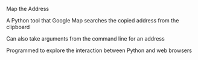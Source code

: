 Map the Address

A Python tool that Google Map searches the copied address from the clipboard

Can also take arguments from the command line for an address


Programmed to explore the interaction between Python and web browsers
